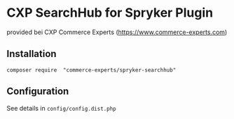 # CXP SearchHub for Spryker Plugin

provided bei CXP Commerce Experts (https://www.commerce-experts.com)

## Installation

```
composer require  "commerce-experts/spryker-searchhub"
```

## Configuration

See details in ```config/config.dist.php```
